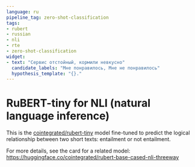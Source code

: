 ```yaml
---
language: ru
pipeline_tag: zero-shot-classification
tags:
- rubert
- russian
- nli
- rte
- zero-shot-classification
widget:
- text: "Сервис отстойный, кормили невкусно"
  candidate_labels: "Мне понравилось, Мне не понравилось"
  hypothesis_template: "{}."
---
```

# RuBERT-tiny for NLI (natural language inference)

This is the [cointegrated/rubert-tiny](https://huggingface.co/cointegrated/rubert-tiny) model fine-tuned to predict the logical relationship between two short texts: entailment or not entailment.

For more details, see the card for a related model: https://huggingface.co/cointegrated/rubert-base-cased-nli-threeway

